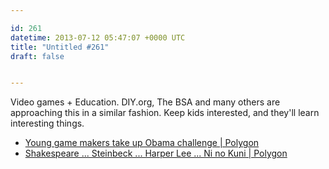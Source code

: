 ```yaml
---

id: 261
datetime: 2013-07-12 05:47:07 +0000 UTC
title: "Untitled #261"
draft: false


---
```


Video games + Education. DIY.org, The BSA and many others are approaching this in a similar fashion. Keep kids interested, and they'll learn interesting things. 

 
 * [Young game makers take up Obama challenge | Polygon](http://www.polygon.com/2013/7/9/4508808/kid-game-makers-take-up-obama-challenge)
 * [Shakespeare ... Steinbeck ... Harper Lee ... Ni no Kuni | Polygon](http://www.polygon.com/features/2013/7/9/4470108/buffalo-game-school)


